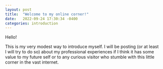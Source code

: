 ```yaml
---
layout: post
title:  "Welcome to my online corner!"
date:   2022-09-24 17:30:34 -0400
categories: introduction
---
```

Hello!

This is my very modest way to introduce myself. I will be posting (or at least I will try to do so) about my professional experiences if I think it has some value to my future self or to any curious visitor who stumble with this little corner in the vast internet.
